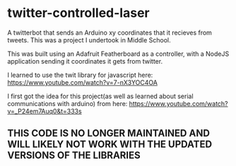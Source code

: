 # twitter-controlled-laser
A twitterbot that sends an Arduino xy coordinates that it recieves from tweets. This was a project I undertook in Middle School.

This was built using an Adafruit Featherboard as a controller, with a NodeJS application sending it coordinates it gets from twitter.


I learned to use the twit library for javascript here:
https://www.youtube.com/watch?v=7-nX3YOC4OA

I first got the idea for this project(as well as learned about serial communications with arduino) from here:
https://www.youtube.com/watch?v=_P24em7Auq0&t=333s

## THIS CODE IS NO LONGER MAINTAINED AND WILL LIKELY NOT WORK WITH THE UPDATED VERSIONS OF THE LIBRARIES
